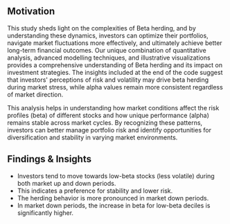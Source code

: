 ## Motivation
This study sheds light on the complexities of Beta herding, and by understanding these dynamics, investors can optimize their portfolios, navigate market fluctuations more effectively, and ultimately achieve better long-term financial outcomes. Our unique combination of quantitative analysis, advanced modelling techniques, and illustrative visualizations provides a comprehensive understanding of Beta herding and its impact on investment strategies.
The insights included at the end of the code suggest that investors' perceptions of risk and volatility may drive beta herding during market stress, while alpha values remain more consistent regardless of market direction.

This analysis helps in understanding how market conditions affect the risk profiles (beta) of different stocks and how unique performance (alpha) remains stable across market cycles. By recognizing these patterns, investors can better manage portfolio risk and identify opportunities for diversification and stability in varying market environments.

## Findings & Insights
- Investors tend to move towards low-beta stocks (less volatile) during both market up and down periods.
- This indicates a preference for stability and lower risk.
- The herding behavior is more pronounced in market down periods.
- In market down periods, the increase in beta for low-beta deciles is significantly higher.